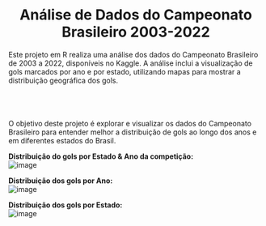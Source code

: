 <h1 align="center">Análise de Dados do Campeonato Brasileiro 2003-2022</h1>

Este projeto em R realiza uma análise dos dados do Campeonato Brasileiro de 2003 a 2022, disponíveis no Kaggle. A análise inclui a visualização de gols marcados por ano e por estado, utilizando mapas para mostrar a distribuição geográfica dos gols.
<br>
<br>
<br>
<br>
<br>
O objetivo deste projeto é explorar e visualizar os dados do Campeonato Brasileiro para entender melhor a distribuição de gols ao longo dos anos e em diferentes estados do Brasil.
<br>

**Distribuição do gols por Estado & Ano da competição:**
<br>
![image](https://github.com/rddamasceno/resultados_brasileirao_r/assets/55591959/680aa26b-b59c-48a8-80fb-43430c2a92d8)

**Distribuição dos gols por Ano:**
<br>
![image](https://github.com/rddamasceno/resultados_brasileirao_r/assets/55591959/b865e512-8cfe-4744-81e6-330c00b1faa1)

**Distribuição dos gols por Estado:**
<br>
![image](https://github.com/rddamasceno/resultados_brasileirao_r/assets/55591959/52351a5f-a68d-4c13-bdea-e2515b9ada1d)


